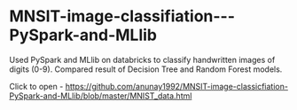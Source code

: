 # MNSIT-image-classifiation---PySpark-and-MLlib
Used PySpark and MLlib on databricks to classify handwritten images of digits (0-9). Compared result of Decision Tree and Random Forest models.

Click to open -
https://github.com/anunay1992/MNSIT-image-classicfiation-PySpark-and-MLlib/blob/master/MNIST_data.html
